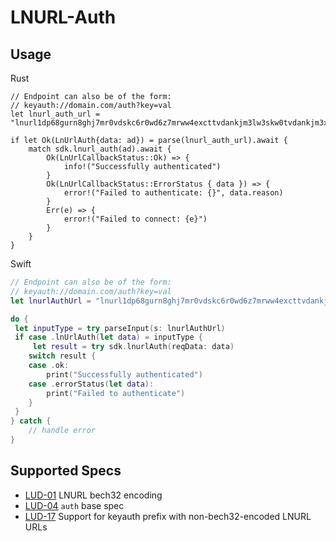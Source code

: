# LNURL-Auth

## Usage
<custom-tabs category="lang">
<div slot="title">Rust</div>
<section>

```rust,no_run
// Endpoint can also be of the form:
// keyauth://domain.com/auth?key=val
let lnurl_auth_url = "lnurl1dp68gurn8ghj7mr0vdskc6r0wd6z7mrww4excttvdankjm3lw3skw0tvdankjm3xdvcn6vtp8q6n2dfsx5mrjwtrxdjnqvtzv56rzcnyv3jrxv3sxqmkyenrvv6kve3exv6nqdtyv43nqcmzvdsnvdrzx33rsenxx5unqc3cxgeqgntfgu";

if let Ok(LnUrlAuth{data: ad}) = parse(lnurl_auth_url).await {
    match sdk.lnurl_auth(ad).await {
        Ok(LnUrlCallbackStatus::Ok) => {
            info!("Successfully authenticated")
        }
        Ok(LnUrlCallbackStatus::ErrorStatus { data }) => {
            error!("Failed to authenticate: {}", data.reason)
        }
        Err(e) => {
            error!("Failed to connect: {e}")
        }
    }
}
```
</section>
<div slot="title">Swift</div>
<section>

```swift
// Endpoint can also be of the form:
// keyauth://domain.com/auth?key=val
let lnurlAuthUrl = "lnurl1dp68gurn8ghj7mr0vdskc6r0wd6z7mrww4excttvdankjm3lw3skw0tvdankjm3xdvcn6vtp8q6n2dfsx5mrjwtrxdjnqvtzv56rzcnyv3jrxv3sxqmkyenrvv6kve3exv6nqdtyv43nqcmzvdsnvdrzx33rsenxx5unqc3cxgeqgntfgu";

do {
 let inputType = try parseInput(s: lnurlAuthUrl)
 if case .lnUrlAuth(let data) = inputType {
     let result = try sdk.lnurlAuth(reqData: data)
    switch result {
    case .ok:
        print("Successfully authenticated")
    case .errorStatus(let data):
        print("Failed to authenticate")
    }
 }
} catch {
    // handle error
}
```

</section>
</custom-tab>

## Supported Specs

- [LUD-01](https://github.com/lnurl/luds/blob/luds/01.md) LNURL bech32 encoding
- [LUD-04](https://github.com/lnurl/luds/blob/luds/04.md) `auth` base spec
- [LUD-17](https://github.com/lnurl/luds/blob/luds/17.md) Support for keyauth prefix with non-bech32-encoded LNURL URLs
